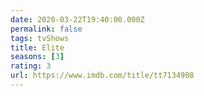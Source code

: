 ```yaml
---
date: 2020-03-22T19:40:00.000Z
permalink: false
tags: tvShows
title: Elite
seasons: [3]
rating: 3
url: https://www.imdb.com/title/tt7134908
---
```

